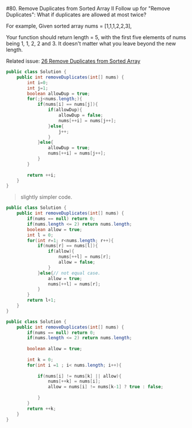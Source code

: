 #80. Remove Duplicates from Sorted Array II
Follow up for "Remove Duplicates":
What if duplicates are allowed at most twice?

For example,
Given sorted array nums = [1,1,1,2,2,3],

Your function should return length = 5, with the first five elements of nums being 1, 1, 2, 2 and 3. It doesn't matter what you leave beyond the new length.

Related issue: [26 Remove Duplicates from Sorted Array ](../GoogleEasy/26.md)
```java
public class Solution {
    public int removeDuplicates(int[] nums) {
        int i=0;
        int j=1;
        boolean allowDup = true;
        for(;j<nums.length;){
            if(nums[i] == nums[j]){
                if(allowDup){
                    allowDup = false;
                    nums[++i] = nums[j++];
                }else{
                    j++;
                }
            }else{
                allowDup = true;
                nums[++i] = nums[j++];
            }
        }
        
        return ++i;
    }
}
```

> slightly simpler code.

```java
public class Solution {
    public int removeDuplicates(int[] nums) {
        if(nums == null) return 0;
        if(nums.length <= 2) return nums.length;
        boolean allow = true;
        int l = 0;
        for(int r=1; r<nums.length; r++){
            if(nums[r] == nums[l]){
                if(allow){
                    nums[++l] = nums[r];
                    allow = false;
                }
            }else{// not equal case.
                allow = true;
                nums[++l] = nums[r];
            }
        }
        return l+1;
    }
}
```

```java
public class Solution {
    public int removeDuplicates(int[] nums) {
        if(nums == null) return 0;
        if(nums.length <= 2) return nums.length;
        
        boolean allow = true;
        
        int k = 0;
        for(int i =1 ; i< nums.length; i++){
            
            if(nums[i] != nums[k] || allow){
                nums[++k] = nums[i];
                allow = nums[i] != nums[k-1] ? true : false;
                
            }
        }
        return ++k;
    }
}
```